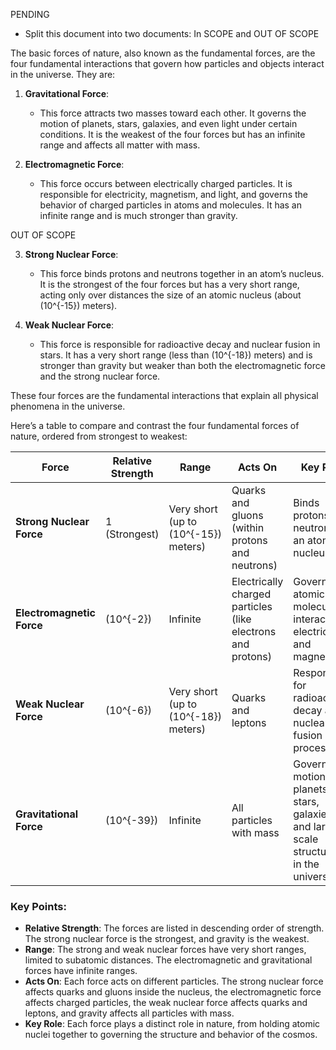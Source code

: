 PENDING

- Split this document into two documents: In SCOPE and OUT OF SCOPE

The basic forces of nature, also known as the fundamental forces, are the four fundamental interactions that govern how particles and objects interact in the universe. They are:

1. **Gravitational Force**:
   - This force attracts two masses toward each other. It governs the motion of planets, stars, galaxies, and even light under certain conditions. It is the weakest of the four forces but has an infinite range and affects all matter with mass.

2. **Electromagnetic Force**:
   - This force occurs between electrically charged particles. It is responsible for electricity, magnetism, and light, and governs the behavior of charged particles in atoms and molecules. It has an infinite range and is much stronger than gravity.


OUT OF SCOPE

3. **Strong Nuclear Force**:
   - This force binds protons and neutrons together in an atom’s nucleus. It is the strongest of the four forces but has a very short range, acting only over distances the size of an atomic nucleus (about \(10^{-15}\) meters).

4. **Weak Nuclear Force**:
   - This force is responsible for radioactive decay and nuclear fusion in stars. It has a very short range (less than \(10^{-18}\) meters) and is stronger than gravity but weaker than both the electromagnetic force and the strong nuclear force.

These four forces are the fundamental interactions that explain all physical phenomena in the universe.

Here’s a table to compare and contrast the four fundamental forces of nature, ordered from strongest to weakest:

| **Force**               | **Relative Strength** | **Range**                | **Acts On**                                  | **Key Role**                                  |
|-------------------------|-----------------------|--------------------------|----------------------------------------------|-----------------------------------------------|
| **Strong Nuclear Force**| 1 (Strongest)         | Very short (up to \(10^{-15}\) meters) | Quarks and gluons (within protons and neutrons) | Binds protons and neutrons in an atomic nucleus |
| **Electromagnetic Force**| \(10^{-2}\)           | Infinite                 | Electrically charged particles (like electrons and protons) | Governs atomic and molecular interactions, electricity, and magnetism |
| **Weak Nuclear Force**  | \(10^{-6}\)           | Very short (up to \(10^{-18}\) meters) | Quarks and leptons                             | Responsible for radioactive decay and nuclear fusion processes |
| **Gravitational Force** | \(10^{-39}\)          | Infinite                 | All particles with mass                      | Governs the motion of planets, stars, galaxies, and large-scale structures in the universe |

### Key Points:
- **Relative Strength**: The forces are listed in descending order of strength. The strong nuclear force is the strongest, and gravity is the weakest.
- **Range**: The strong and weak nuclear forces have very short ranges, limited to subatomic distances. The electromagnetic and gravitational forces have infinite ranges.
- **Acts On**: Each force acts on different particles. The strong nuclear force affects quarks and gluons inside the nucleus, the electromagnetic force affects charged particles, the weak nuclear force affects quarks and leptons, and gravity affects all particles with mass.
- **Key Role**: Each force plays a distinct role in nature, from holding atomic nuclei together to governing the structure and behavior of the cosmos.
